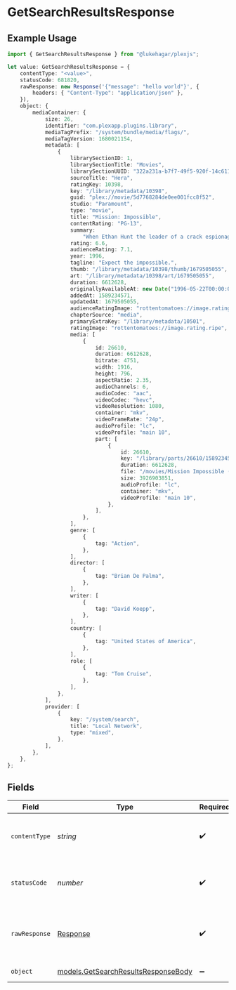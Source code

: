 # GetSearchResultsResponse

## Example Usage

```typescript
import { GetSearchResultsResponse } from "@lukehagar/plexjs";

let value: GetSearchResultsResponse = {
    contentType: "<value>",
    statusCode: 681820,
    rawResponse: new Response('{"message": "hello world"}', {
        headers: { "Content-Type": "application/json" },
    }),
    object: {
        mediaContainer: {
            size: 26,
            identifier: "com.plexapp.plugins.library",
            mediaTagPrefix: "/system/bundle/media/flags/",
            mediaTagVersion: 1680021154,
            metadata: [
                {
                    librarySectionID: 1,
                    librarySectionTitle: "Movies",
                    librarySectionUUID: "322a231a-b7f7-49f5-920f-14c61199cd30",
                    sourceTitle: "Hera",
                    ratingKey: 10398,
                    key: "/library/metadata/10398",
                    guid: "plex://movie/5d7768284de0ee001fcc8f52",
                    studio: "Paramount",
                    type: "movie",
                    title: "Mission: Impossible",
                    contentRating: "PG-13",
                    summary:
                        "When Ethan Hunt the leader of a crack espionage team whose perilous operation has gone awry with no explanation discovers that a mole has penetrated the CIA he's surprised to learn that he's the No. 1 suspect. To clear his name Hunt now must ferret out the real double agent and in the process even the score.",
                    rating: 6.6,
                    audienceRating: 7.1,
                    year: 1996,
                    tagline: "Expect the impossible.",
                    thumb: "/library/metadata/10398/thumb/1679505055",
                    art: "/library/metadata/10398/art/1679505055",
                    duration: 6612628,
                    originallyAvailableAt: new Date("1996-05-22T00:00:00Z"),
                    addedAt: 1589234571,
                    updatedAt: 1679505055,
                    audienceRatingImage: "rottentomatoes://image.rating.upright",
                    chapterSource: "media",
                    primaryExtraKey: "/library/metadata/10501",
                    ratingImage: "rottentomatoes://image.rating.ripe",
                    media: [
                        {
                            id: 26610,
                            duration: 6612628,
                            bitrate: 4751,
                            width: 1916,
                            height: 796,
                            aspectRatio: 2.35,
                            audioChannels: 6,
                            audioCodec: "aac",
                            videoCodec: "hevc",
                            videoResolution: 1080,
                            container: "mkv",
                            videoFrameRate: "24p",
                            audioProfile: "lc",
                            videoProfile: "main 10",
                            part: [
                                {
                                    id: 26610,
                                    key: "/library/parts/26610/1589234571/file.mkv",
                                    duration: 6612628,
                                    file: "/movies/Mission Impossible (1996)/Mission Impossible (1996) Bluray-1080p.mkv",
                                    size: 3926903851,
                                    audioProfile: "lc",
                                    container: "mkv",
                                    videoProfile: "main 10",
                                },
                            ],
                        },
                    ],
                    genre: [
                        {
                            tag: "Action",
                        },
                    ],
                    director: [
                        {
                            tag: "Brian De Palma",
                        },
                    ],
                    writer: [
                        {
                            tag: "David Koepp",
                        },
                    ],
                    country: [
                        {
                            tag: "United States of America",
                        },
                    ],
                    role: [
                        {
                            tag: "Tom Cruise",
                        },
                    ],
                },
            ],
            provider: [
                {
                    key: "/system/search",
                    title: "Local Network",
                    type: "mixed",
                },
            ],
        },
    },
};
```

## Fields

| Field                                                                            | Type                                                                             | Required                                                                         | Description                                                                      |
| -------------------------------------------------------------------------------- | -------------------------------------------------------------------------------- | -------------------------------------------------------------------------------- | -------------------------------------------------------------------------------- |
| `contentType`                                                                    | *string*                                                                         | :heavy_check_mark:                                                               | HTTP response content type for this operation                                    |
| `statusCode`                                                                     | *number*                                                                         | :heavy_check_mark:                                                               | HTTP response status code for this operation                                     |
| `rawResponse`                                                                    | [Response](https://developer.mozilla.org/en-US/docs/Web/API/Response)            | :heavy_check_mark:                                                               | Raw HTTP response; suitable for custom response parsing                          |
| `object`                                                                         | [models.GetSearchResultsResponseBody](../models/getsearchresultsresponsebody.md) | :heavy_minus_sign:                                                               | Search Results                                                                   |